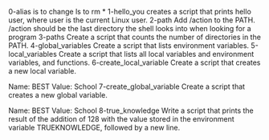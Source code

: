 0-alias is to change ls to rm *
1-hello_you creates a script that prints hello user, where user is the current Linux user.
2-path Add /action to the PATH. /action should be the last directory the shell looks into when looking for a program
3-paths Create a script that counts the number of directories in the PATH.
4-global_variables Create a script that lists environment variables.
5-local_variables Create a script that lists all local variables and environment variables, and functions.
6-create_local_variable Create a script that creates a new local variable.

Name: BEST
Value: School
7-create_global_variable Create a script that creates a new global variable.

Name: BEST
Value: School
8-true_knowledge Write a script that prints the result of the addition of 128 with the value stored in the environment variable TRUEKNOWLEDGE, followed by a new line.
